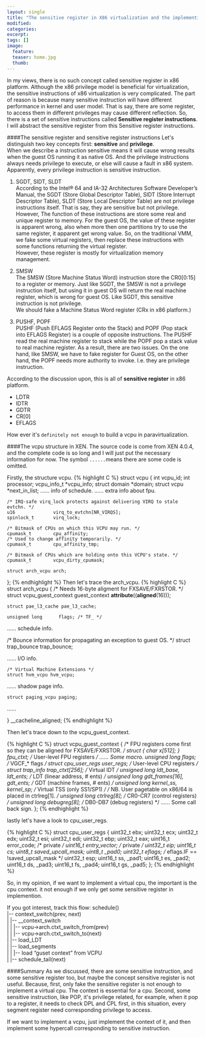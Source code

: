```yaml
---
layout: single
title: "The sensitive register in X86 virtualization and the implemention of virtual cpu in XEN"
modified:
categories: 
excerpt:
tags: []
image:
  feature:
  teaser: home.jpg
  thumb:
---
```

In my views, there is no such concept called sensitive register in x86 platform. Although the x86 privilege model is beneficial for virtualization, the sensitive instructions of x86 virtualization is very complicated. The part of reason is because many sensitive instruction will have different performance in kernel and user model. That is say, there are some register, to access them in different privileges may cause different reflection. So, there is a set of sensitive instructions called **Sensitive register instructions**.   
I will abstract the sensitive register from this Sensitive register instructions.

####The sensitive register and sensitive register instructions
Let's distinguish two key concepts first: **sensitive** and **privilege**.   
When we describe a instruction sensitive means it will cause wrong results when the guest OS running it as native OS. And the privilege instructions always needs privilege to execute, or else will cause a fault in x86 system. Apparently, every privilege instruction is sensitive instruction.   

1. SGDT, SIDT, SLDT   
According to the Intel® 64 and IA-32 Architectures Software Developer’s Manual, the SGDT (Store Global Descriptor Table), SIDT (Store Interrupt Descriptor Table), SLDT (Store Local Descriptor Table) are not privilege instructions itself. That is say, they are sensitive but not privilege. However, The function of these instructions are store some real and unique register to memory. For the guest OS, the value of these register is apparent wrong, also when more then one partitions try to use the same register, it apparent get wrong value. So, on the traditional VMM, we fake some virtual registers, then replace these instructions with some functions returning the virtual register.   
However, these register is mostly for virtualization memory management.

2. SMSW   
The SMSW (Store Machine Status Word) instruction store the CR0[0:15] to a register or memory. Just like SGDT, the SMSW is not a privilege instruction itself, but using it in guest OS will return the real machine register, which is wrong for guest OS. Like SGDT, this sensitive instruction is not privilege.   
We should fake a Machine Status Word register (CRx in x86 platform.)

3. PUSHF, POPF   
PUSHF (Push EFLAGS Register onto the Stack) and POPF (Pop stack into EFLAGS Register) is a couple of opposite instructions. The PUSHF read the real machine register to stack while the POPF pop a stack value to real machine register. As a result, there are two issues. On the one hand, like SMSW, we have to fake register for Guest OS, on the other hand, the POPF needs more authority to invoke. I.e. they are privilege instruction.

According to the discussion upon, this is all of **sensitive register** in x86 platform.  
- LDTR  
- IDTR  
- GDTR  
- CR[0]  
- EFLAGS  

How ever it's `definitely not enough` to build a vcpu in paravirtualization.

####The vcpu structure in XEN.
The source code is come from XEN 4.0.4, and the complete code is so long and I will just put the necessary information for now. The symbol `......`means there are some code is omitted.

Firstly, the structure vcpu.
{% highlight C %}
struct vcpu 
{
    int              vcpu_id; 
    int              processor;
    vcpu_info_t     *vcpu_info;
    struct domain   *domain;
    struct vcpu     *next_in_list;
...... info of schedule.
...... extra info about fpu.

    /* IRQ-safe virq_lock protects against delivering VIRQ to stale evtchn. */
    u16              virq_to_evtchn[NR_VIRQS];
    spinlock_t       virq_lock;

    /* Bitmask of CPUs on which this VCPU may run. */
    cpumask_t        cpu_affinity;
    /* Used to change affinity temporarily. */
    cpumask_t        cpu_affinity_tmp;

    /* Bitmask of CPUs which are holding onto this VCPU's state. */
    cpumask_t        vcpu_dirty_cpumask;

    struct arch_vcpu arch;
};
{% endhighlight %}
Then let's trace the arch_vcpu.
{% highlight C %}
struct arch_vcpu
{
    /* Needs 16-byte aligment for FXSAVE/FXRSTOR. */
    struct vcpu_guest_context guest_context
    __attribute__((__aligned__(16)));

    struct pae_l3_cache pae_l3_cache;

    unsigned long      flags; /* TF_ */
...... schedule info.

 /* Bounce information for propagating an exception to guest OS. */
    struct trap_bounce trap_bounce;

...... I/O info.


    /* Virtual Machine Extensions */
    struct hvm_vcpu hvm_vcpu;

...... shadow page info.

    struct paging_vcpu paging;

......

} __cacheline_aligned;
{% endhighlight %}

Then let's trace down to the vcpu_guest_context.

{% highlight C %}
struct vcpu_guest_context {
    /* FPU registers come first so they can be aligned for FXSAVE/FXRSTOR. */
    struct { char x[512]; } fpu_ctxt;       /* User-level FPU registers     */
...... Some macro.
    unsigned long flags;                    /* VGCF_* flags                 */
    struct cpu_user_regs user_regs;         /* User-level CPU registers     */
    struct trap_info trap_ctxt[256];        /* Virtual IDT                  */
    unsigned long ldt_base, ldt_ents;       /* LDT (linear address, # ents) */
    unsigned long gdt_frames[16], gdt_ents; /* GDT (machine frames, # ents) */
    unsigned long kernel_ss, kernel_sp;     /* Virtual TSS (only SS1/SP1)   */
    /* NB. User pagetable on x86/64 is placed in ctrlreg[1]. */
    unsigned long ctrlreg[8];               /* CR0-CR7 (control registers)  */
    unsigned long debugreg[8];              /* DB0-DB7 (debug registers)    */
...... Some call back sign.
};
{% endhighlight %}

lastly let's have a look to cpu_user_regs.

{% highlight C %}
struct cpu_user_regs {
    uint32_t ebx;
    uint32_t ecx;
    uint32_t edx;
    uint32_t esi;
    uint32_t edi;
    uint32_t ebp;
    uint32_t eax;
    uint16_t error_code;    /* private */
    uint16_t entry_vector;  /* private */
    uint32_t eip;
    uint16_t cs;
    uint8_t  saved_upcall_mask;
    uint8_t  _pad0;
    uint32_t eflags;        /* eflags.IF == !saved_upcall_mask */
    uint32_t esp;
    uint16_t ss, _pad1;
    uint16_t es, _pad2;
    uint16_t ds, _pad3;
    uint16_t fs, _pad4;
    uint16_t gs, _pad5;
};
{% endhighlight %}

So, in my opinion, if we want to implement a virtual cpu, the important is the cpu context. it not enough if we only get some sensitive register in implemention.

If you got interest, track this flow: 
schedule()  
|-- context_switch(prev, next)  
| |-- __context_switch  
| | |-- vcpu->arch.ctxt_switch_from(prev)  
| | |-- vcpu->arch.ctxt_switch_to(next)  
| |-- load_LDT  
| |-- load_segments  
| | |-- load “guset context” from VCPU  
| |-- schedule_tail(next)  

####Summary
As we discussed, there are some sensitive instruction, and some sensitive register too, but maybe the concept sensitive register is not useful. Because, first, only fake the sensitive register is not enough to implement a virtual cpu. The context is essential for a cpu. Second, some sensitive instruction, like POP, it's privilege related, for example, when it pop to a register, it needs to check DPL and CPL first, in this situation, every segment register need corresponding privilege to access.

If we want to implement a vcpu, just implement the context of it, and then implement some hypercall corresponding to sensitive instruction.
